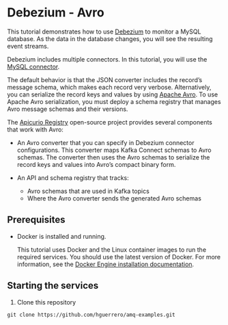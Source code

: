 # Debezium - Avro

This tutorial demonstrates how to use [Debezium](https://debezium.io/) to monitor a MySQL database. As the data in the database changes, you will see the resulting event streams.

Debezium includes multiple connectors. In this tutorial, you will use the [MySQL connector](https://debezium.io/documentation/reference/1.3/connectors/mysql.html).

The default behavior is that the JSON converter includes the record’s message schema, which makes each record very verbose. Alternatively, you can serialize the record keys and values by using [Apache Avro](https://avro.apache.org/). To use Apache Avro serialization, you must deploy a schema registry that manages Avro message schemas and their versions.

The [Apicurio Registry](https://github.com/Apicurio/apicurio-registry) open-source project provides several components that work with Avro:

- An Avro converter that you can specify in Debezium connector configurations. This converter maps Kafka Connect schemas to Avro schemas. The converter then uses the Avro schemas to serialize the record keys and values into Avro’s compact binary form.

- An API and schema registry that tracks:

  - Avro schemas that are used in Kafka topics
  - Where the Avro converter sends the generated Avro schemas

## Prerequisites

- Docker is installed and running.

  This tutorial uses Docker and the Linux container images to run the required services. You should use the latest version of Docker. For more information, see the [Docker Engine installation documentation](https://docs.docker.com/engine/installation/).

## Starting the services

1. Clone this repository

  `git clone https://github.com/hguerrero/amq-examples.git`